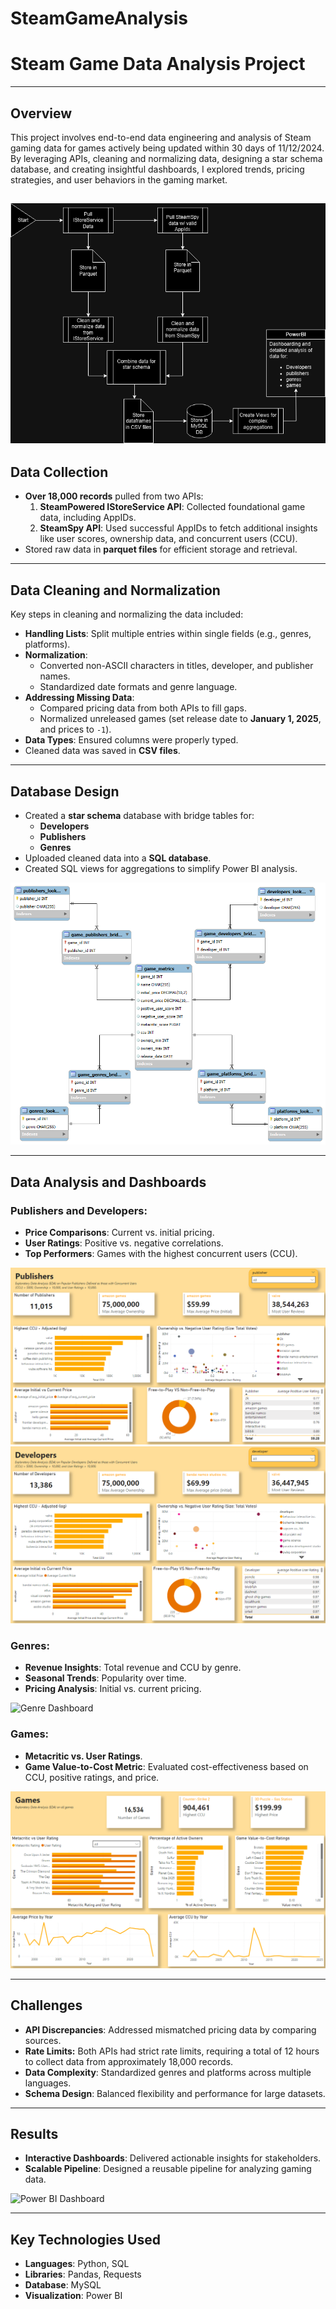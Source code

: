 # SteamGameAnalysis
# Steam Game Data Analysis Project

---

## Overview
This project involves end-to-end data engineering and analysis of Steam gaming data for games actively being updated within 30 days of 11/12/2024. By leveraging APIs, cleaning and normalizing data, designing a star schema database, and creating insightful dashboards, I explored trends, pricing strategies, and user behaviors in the gaming market.

![Workflow](images/workflow.png)
---

## Data Collection
- **Over 18,000 records** pulled from two APIs:
  1. **SteamPowered IStoreService API**: Collected foundational game data, including AppIDs.
  2. **SteamSpy API**: Used successful AppIDs to fetch additional insights like user scores, ownership data, and concurrent users (CCU).
- Stored raw data in **parquet files** for efficient storage and retrieval.

---

## Data Cleaning and Normalization
Key steps in cleaning and normalizing the data included:
- **Handling Lists**: Split multiple entries within single fields (e.g., genres, platforms).
- **Normalization**:
  - Converted non-ASCII characters in titles, developer, and publisher names.
  - Standardized date formats and genre language.
- **Addressing Missing Data**:
  - Compared pricing data from both APIs to fill gaps.
  - Normalized unreleased games (set release date to **January 1, 2025**, and prices to `-1`).
- **Data Types**: Ensured columns were properly typed.
- Cleaned data was saved in **CSV files**.

---

## Database Design
- Created a **star schema** database with bridge tables for:
  - **Developers**
  - **Publishers**
  - **Genres**
- Uploaded cleaned data into a **SQL database**.
- Created SQL views for aggregations to simplify Power BI analysis.

![Database Schema](images/schema.png)

---

## Data Analysis and Dashboards

### Publishers and Developers:
- **Price Comparisons**: Current vs. initial pricing.
- **User Ratings**: Positive vs. negative correlations.
- **Top Performers**: Games with the highest concurrent users (CCU).

![Developer Dashboard](images/dev_dashboard.png)
![Publisher Dashboard](images/pub_dashboard.png)

### Genres:
- **Revenue Insights**: Total revenue and CCU by genre.
- **Seasonal Trends**: Popularity over time.
- **Pricing Analysis**: Initial vs. current pricing.

![Genre Dashboard](images/genre_dashbaord.png)

### Games:
- **Metacritic vs. User Ratings**.
- **Game Value-to-Cost Metric**: Evaluated cost-effectiveness based on CCU, positive ratings, and price.

![Game Dashboard](images/game_dashbaord.png)

---

## Challenges
- **API Discrepancies**: Addressed mismatched pricing data by comparing sources.
- **Rate Limits:** Both APIs had strict rate limits, requiring a total of 12 hours to collect data from approximately 18,000 records.
- **Data Complexity**: Standardized genres and platforms across multiple languages.
- **Schema Design**: Balanced flexibility and performance for large datasets.

---

## Results
- **Interactive Dashboards**: Delivered actionable insights for stakeholders.
- **Scalable Pipeline**: Designed a reusable pipeline for analyzing gaming data.

![Power BI Dashboard](images/dashboard.png)

---

## Key Technologies Used
- **Languages**: Python, SQL
- **Libraries**: Pandas, Requests
- **Database**: MySQL
- **Visualization**: Power BI
